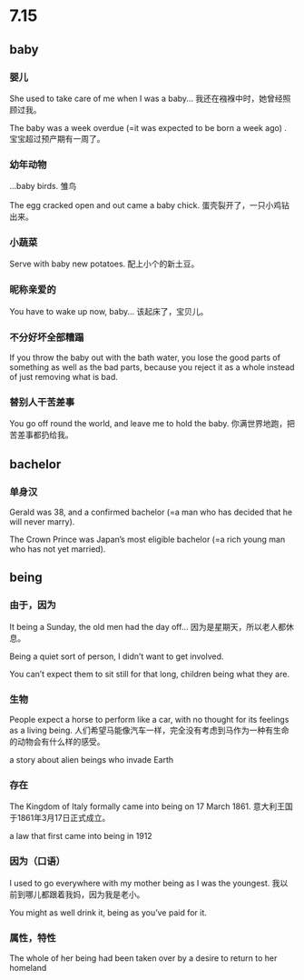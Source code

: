 # 7.15

## baby

### 婴儿
She used to take care of me when I was a baby... 我还在襁褓中时，她曾经照顾过我。

The baby was a week overdue (=it was expected to be born a week ago) .  宝宝超过预产期有一周了。

### 幼年动物
...baby birds.
雏鸟

The egg cracked open and out came a baby chick.  蛋壳裂开了，一只小鸡钻出来。

### 小蔬菜

Serve with baby new potatoes.
配上小个的新土豆。
### 昵称亲爱的
You have to wake up now, baby...
该起床了，宝贝儿。

### 不分好坏全部糟蹋

If you throw the baby out with the bath water, you lose the good parts of something as well as the bad parts, because you reject it as a whole instead of just removing what is bad.

### 替别人干苦差事

You go off round the world, and leave me to hold the baby.
你满世界地跑，把苦差事都扔给我。


## bachelor

### 单身汉

Gerald was 38, and a confirmed bachelor (=a man who has decided that he will never marry).

The Crown Prince was Japan’s most eligible bachelor (=a rich young man who has not yet married).

## being

### 由于，因为

It being a Sunday, the old men had the day off...
因为是星期天，所以老人都休息。

Being a quiet sort of person, I didn’t want to get involved.

You can’t expect them to sit still for that long, children being what they are.

### 生物
 	
People expect a horse to perform like a car, with no thought for its feelings as a living being.
人们希望马能像汽车一样，完全没有考虑到马作为一种有生命的动物会有什么样的感受。

a story about alien beings who invade Earth
### 存在

The Kingdom of Italy formally came into being on 17 March 1861.
意大利王国于1861年3月17日正式成立。

 a law that first came into being in 1912
 
### 因为（口语）

I used to go everywhere with my mother being as I was the youngest.
我以前到哪儿都跟着我妈，因为我是老小。

You might as well drink it, being as you’ve paid for it.

### 属性，特性

 The whole of her being had been taken over by a desire to return to her homeland

